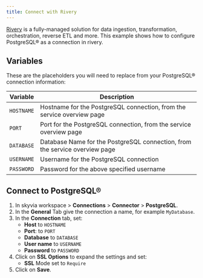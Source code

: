 ```yaml
---
title: Connect with Rivery
---
```


[Rivery](https://rivery.io/) is a fully-managed solution for data
ingestion, transformation, orchestration, reverse ETL and more. This
example shows how to configure PostgreSQL® as a connection in rivery.

## Variables

These are the placeholders you will need to replace from your
PostgreSQL® connection information:

| Variable   | Description                                                                 |
| ---------- | --------------------------------------------------------------------------- |
| `HOSTNAME` | Hostname for the PostgreSQL connection, from the service overview page      |
| `PORT`     | Port for the PostgreSQL connection, from the service overview page          |
| `DATABASE` | Database Name for the PostgreSQL connection, from the service overview page |
| `USERNAME` | Username for the PostgreSQL connection                                      |
| `PASSWORD` | Password for the above specified username                                   |

## Connect to PostgreSQL®

1.  In skyvia workspace \> **Connections** \> **Connector** \>
    **PostgreSQL**.
2.  In the **General** Tab give the connection a name, for example
    `MyDatabase`.
3.  In the **Connection** tab, set:
    -   **Host** to `HOSTNAME`
    -   **Port**: to `PORT`
    -   **Database** to `DATABASE`
    -   **User name** to `USERNAME`
    -   **Password** to `PASSWORD`
4.  Click on **SSL Options** to expand the settings and set:
    -   **SSL** Mode set to `Require`
5.  Click on **Save**.
